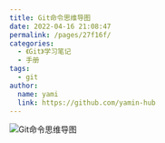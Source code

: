 ```yaml
---
title: Git命令思维导图
date: 2022-04-16 21:08:47
permalink: /pages/27f16f/
categories: 
  - 《Git》学习笔记
  - 手册
tags: 
  - git
author: 
  name: yami
  link: https://github.com/yamin-hub
---
```

![Git命令思维导图](/img/git.png)
